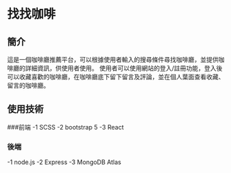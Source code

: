 # 找找咖啡

## 簡介
這是一個咖啡廳推薦平台，可以根據使用者輸入的搜尋條件尋找咖啡廳，並提供咖啡廳的詳細資訊，供使用者使用。
使用者可以使用網站的登入/註冊功能，登入後可以收藏喜歡的咖啡廳，在咖啡廳底下留下留言及評論，並在個人葉面查看收藏、留言的咖啡廳。

## 使用技術
###前端
-1 SCSS
-2 bootstrap 5
-3 React

### 後端
-1 node.js
-2 Express
-3 MongoDB Atlas
